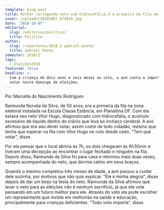 ```yaml
---
template: blog-post
title: Mulher carregando neto com hidrocefalia é a primeira da fila em Planaltina
cover: /uploads/20181007_074018.jpg
date: '2018-10-07'
editorial:
  slug: /editorias/politica/
  title: Política
author:
  slug: /reporteres/2018-2-gabriel-ponte/
  title: Gabriel Ponte
semester: 2018/2
tags:
  - Eleições2018
featured: false
headline: >-
  Com a criança de dois anos e seis meses no colo, a avó conta a importância de
  votar neste domingo de eleições.
---
```

Por Marcella do Nascimento Rodrigues



Raimunda Nonata da Silva, de 50 anos, era a primeira da fila na zona eleitoral instalada na Escola Classe Estância, em Planaltina DF. Com ela estava seu neto Vitor Hugo, diagnosticado com hidrocefalia, o acúmulo excessivo de líquido dentro do crânio que leva ao inchaço cerebral. A avó afirmou que era seu dever votar, assim como de todo cidadão, mesmo que tenha que esperar na fila com Vitor Hugo no colo desde cedo. "Tem que votar", disse.



Por ela pensar que o local abriria às 7h, os dois chegaram às 6h30min e tiveram uma decepção ao encontrar o lugar fechado e ninguém na fila. Depois disso, Raimunda da Silva foi para casa e retornou mais duas vezes, sempre acompanhada do neto, que dormia calmo em seus braços.



Quando o menino completou três meses de idade, a avó passou a cuidar dele sozinha, por motivos que não quis explicar. "Ele é minha alegria", disse depois de dar um beijo na testa do neto. Raimunda da Silva afirmou que levar o neto para as eleições não é nenhum sacrifício, já que ela vota pensando em um futuro melhor para ele. Através do voto ela pode escolher um representante que invista em melhorias na saúde e educação, principalmente para crianças deficientes. "Todo voto importa", disse.
